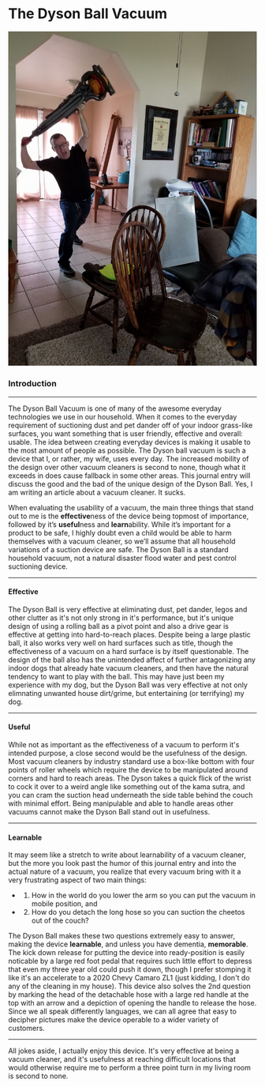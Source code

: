 # The Dyson Ball Vacuum
![Dyson Ball Demonstration](dyson.jpg)
### Introduction
---------------------
The Dyson Ball Vacuum is one of many of the awesome everyday technologies we use in our household. When it comes to the everyday requirement of suctioning dust and pet dander off of your indoor grass-like surfaces, you want something that is user friendly, effective and overall: usable. The idea between creating everyday devices is making it usable to the most amount of people as possible. The Dyson ball vacuum is such a device that I, or rather, my wife, uses every day. The increased mobility of the design over other vacuum cleaners is second to none, though what it exceeds in does cause fallback in some other areas. This journal entry will discuss the good and the bad of the unique design of the Dyson Ball. Yes, I am writing an article about a vacuum cleaner. It sucks.

When evaluating the usability of a vacuum, the main three things that stand out to me is the **effective**ness of the device being topmost of importance, followed by it’s **useful**ness and **learn**ability. While it’s important for a product to be safe, I highly doubt even a child would be able to harm themselves with a vacuum cleaner, so we’ll assume that all household variations of a suction device are safe. The Dyson Ball is a standard household vacuum, not a natural disaster flood water and pest control suctioning device.  

-----------------
#### Effective

The Dyson Ball is very effective at eliminating dust, pet dander, legos and other clutter as it's not only strong in it's performance, but it's unique design of using a rolling ball as a pivot point and also a drive gear is effective at getting into hard-to-reach places. Despite being a large plastic ball, it also works very well on hard surfaces such as title, though the effectiveness of a vacuum on a hard surface is by itself questionable. The design of the ball also has the unintended affect of further antagonizing any indoor dogs that already hate vacuum cleaners, and then have the natural tendency to want to play with the ball. This may have just been my experience with my dog, but the Dyson Ball was very effective at not only elimnating unwanted house dirt/grime, but entertaining (or terrifying) my dog.

---------------
#### Useful

While not as important as the effectiveness of a vacuum to perform it's intended purpose, a close second would be the usefulness of the design. Most vacuum cleaners by industry standard use a box-like bottom with four points of roller wheels which require the device to be manipulated around corners and hard to reach areas. The Dyson takes a quick flick of the wrist to cock it over to a weird angle like something out of the kama sutra, and you can cram the suction head underneath the side table behind the couch with minimal effort. Being manipulable and able to handle areas other vacuums cannot make the Dyson Ball stand out in usefulness.

------------
#### Learnable

It may seem like a stretch to write about learnability of a vacuum cleaner, but the more you look past the humor of this journal entry and into the actual nature of a vacuum, you realize that every vacuum bring with it a very frustrating aspect of two main things:
* 1) How in the world do you lower the arm so you can put the vacuum in mobile position, and
* 2) How do you detach the long hose so you can suction the cheetos out of the couch?

The Dyson Ball makes these two questions extremely easy to answer, making the device **learnable**, and unless you have dementia, **memorable**. The kick down release for putting the device into ready-position is easily noticable by a large red foot pedal that requires such little effort to depress that even my three year old could push it down, though I prefer stomping it like it's an accelerate to a 2020 Chevy Camaro ZL1 (just kidding, I don't do any of the cleaning in my house). This device also solves the 2nd question by marking the head of the detachable hose with a large red handle at the top with an arrow and a depiction of opening the handle to release the hose. Since we all speak differently languages, we can all agree that easy to decipher pictures make the device operable to a wider variety of customers.

------------------

All jokes aside, I actually enjoy this device. It's very effective at being a vacuum cleaner, and it's usefulness at reaching difficult locations that would otherwise require me to perform a three point turn in my living room is second to none.
